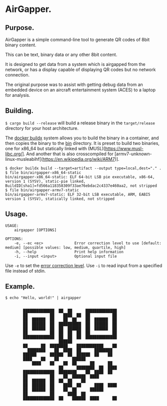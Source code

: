 # AirGapper.

## Purpose.

AirGapper is a simple command-line tool to generate QR codes of 8bit binary content.

This can be text, binary data or any other 8bit content.

It is designed to get data from a system which is airgapped from the network, or has a display capable of displaying QR codes but no network connection.

The original purpose was to assist with getting debug data from an embedded device on an aircraft entertainment system (ACES) to a laptop for analysis.

## Building.

`$ cargo build --release` will build a release binary in the `target/release` directory for your host architecture.

The [docker buildx](https://docs.docker.com/reference/cli/docker/buildx/) system allows you to build the binary in a container, and then copies the binary to the [bin](bin) directory.
It is preset to build two binaries, one for x86_64 but statically linked with (MUSL)[https://www.musl-libc.org/].
And another that is also crosscompiled for [armv7-unknown-linux-musleabihf[(https://en.wikipedia.org/wiki/ARM7)].

```
$ docker buildx build --target=artifact --output type=local,dest="." .
$ file bin/airgapper-x86_64-static 
bin/airgapper-x86_64-static: ELF 64-bit LSB pie executable, x86-64, version 1 (SYSV), static-pie linked, BuildID[sha1]=fd566a118358309f33ae76ebdac2c4337e460aa2, not stripped
$ file bin/airgapper-armv7-static 
bin/airgapper-armv7-static: ELF 32-bit LSB executable, ARM, EABI5 version 1 (SYSV), statically linked, not stripped
```

## Usage.

```
USAGE:
    airgapper [OPTIONS]

OPTIONS:
    -e, --ec <ec>              Error correction level to use [default: medium] [possible values: low, medium, quartile, high]
    -h, --help                 Print help information
    -i, --input <input>        Optional input file
```

Use `-e` to set the [error correction level](https://www.qrcode.com/en/about/error_correction.html).
Use `-i` to read input from a specified file instead of stdin.

## Example.

```
$ echo "Hello, world!" | airgapper
                                                        
                                                          
        ██████████████  ██  ██      ██████████████        
        ██          ██    ████  ██  ██          ██        
        ██  ██████  ██    ██  ██    ██  ██████  ██        
        ██  ██████  ██  ██████████  ██  ██████  ██        
        ██  ██████  ██  ██  ██████  ██  ██████  ██        
        ██          ██  ██  ██  ██  ██          ██        
        ██████████████  ██  ██  ██  ██████████████        
                        ██████                            
        ██      ██  ████████    ████████████    ██        
          ████████    ██  ████  ██      ████████          
        ██████      ██████  ██  ██████  ██    ██          
        ████    ██    ██      ██████                      
            ████    ██    ██  ██      ██      ██          
                        ██      ████████  ██  ████        
        ██████████████  ████████    ██  ████  ██          
        ██          ██    ██  ██████  ████                
        ██  ██████  ██  ██  ██    ██                      
        ██  ██████  ██    ████  ██      ████  ████        
        ██  ██████  ██    ██  ██      ██████              
        ██          ██      ████  ██                      
        ██████████████  ██    ██████  ████      ██        
```